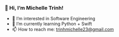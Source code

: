 ### 👋 Hi, I’m Michelle Trinh!
- 👀 I’m interested in Software Engineering
- 🌱 I’m currently learning Python + Swift
- 📫 How to reach me: trinhmichelle23@gmail.com

<!---
michelletrinh23/michelletrinh23 is a ✨ special ✨ repository because its `README.md` (this file) appears on your GitHub profile.
You can click the Preview link to take a look at your changes.
--->
